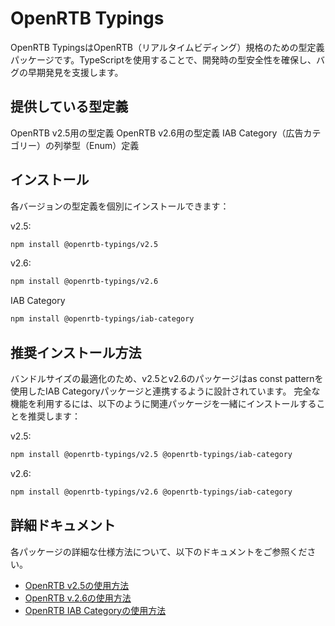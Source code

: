 # OpenRTB Typings

OpenRTB TypingsはOpenRTB（リアルタイムビディング）規格のための型定義パッケージです。TypeScriptを使用することで、開発時の型安全性を確保し、バグの早期発見を支援します。

## 提供している型定義

OpenRTB v2.5用の型定義
OpenRTB v2.6用の型定義
IAB Category（広告カテゴリー）の列挙型（Enum）定義

## インストール

各バージョンの型定義を個別にインストールできます：

v2.5:
```bash
npm install @openrtb-typings/v2.5
```

v2.6:
```bash
npm install @openrtb-typings/v2.6
```

IAB Category
```bash
npm install @openrtb-typings/iab-category
```

## 推奨インストール方法

バンドルサイズの最適化のため、v2.5とv2.6のパッケージはas const patternを使用したIAB Categoryパッケージと連携するように設計されています。
完全な機能を利用するには、以下のように関連パッケージを一緒にインストールすることを推奨します：

v2.5:
```bash
npm install @openrtb-typings/v2.5 @openrtb-typings/iab-category
```

v2.6:
```bash
npm install @openrtb-typings/v2.6 @openrtb-typings/iab-category
```

## 詳細ドキュメント

各パッケージの詳細な仕様方法について、以下のドキュメントをご参照ください。

- [OpenRTB v2.5の使用方法](./packages/v2.5/README.md)
- [OpenRTB v.2.6の使用方法](./packages/v2.6)
- [OpenRTB IAB Categoryの使用方法](./packages/iab-category)
